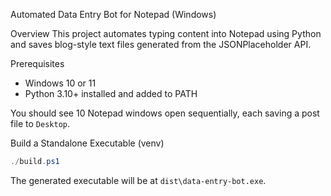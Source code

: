 Automated Data Entry Bot for Notepad (Windows)

Overview
This project automates typing content into Notepad using Python and saves blog-style text files generated from the JSONPlaceholder API.

Prerequisites
- Windows 10 or 11
- Python 3.10+ installed and added to PATH

You should see 10 Notepad windows open sequentially, each saving a post file to `Desktop`.

Build a Standalone Executable (venv)
```powershell
./build.ps1
```
The generated executable will be at `dist\data-entry-bot.exe`.

